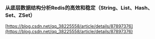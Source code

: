 ### 从底层数据结构分析Redis的高效和稳定（String、List、Hash、Set、ZSet）
[https://blog.csdn.net/qq_38225558/article/details/87897376](https://blog.csdn.net/qq_38225558/article/details/87897376)

<!--stackedit_data:
eyJoaXN0b3J5IjpbMTk5MzU2NDQ0Nl19
-->